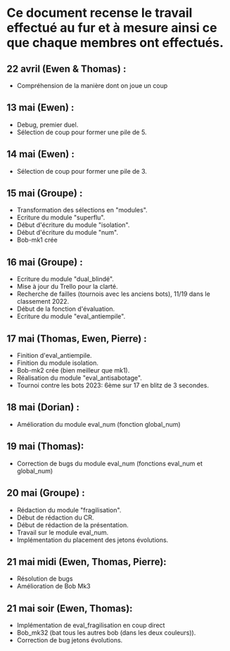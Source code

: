 # Ce document recense le travail effectué au fur et à mesure ainsi ce que chaque membres ont effectués.

## 22 avril (Ewen & Thomas) : 
- Compréhension de la manière dont on joue un coup

## 13 mai (Ewen) : 
- Debug, premier duel.
- Sélection de coup pour former une pile de 5.

## 14 mai (Ewen) :
- Sélection de coup pour former une pile de 3.

## 15 mai (Groupe) : 
- Transformation des sélections en "modules".
- Ecriture du module "superflu".
- Début d'écriture du module "isolation".
- Début d'écriture du module "num".
- Bob-mk1 crée

## 16 mai (Groupe) :
- Ecriture du module "dual_blindé".
- Mise à jour du Trello pour la clarté.
- Recherche de failles (tournois avec les anciens bots), 11/19 dans le classement 2022.
- Début de la fonction d'évaluation.
- Ecriture du module "eval_antiempile".

## 17 mai (Thomas, Ewen, Pierre) :
- Finition d'eval_antiempile.
- Finition du module isolation.
- Bob-mk2 crée (bien meilleur que mk1).
- Réalisation du module "eval_antisabotage".
- Tournoi contre les bots 2023: 6ème sur 17 en blitz de 3 secondes.

## 18 mai (Dorian) :
- Amélioration du module eval_num (fonction global_num)

## 19 mai (Thomas):
- Correction de bugs du module eval_num (fonctions eval_num et global_num)

## 20 mai (Groupe) :
- Rédaction du module "fragilisation".
- Début de rédaction du CR.
- Début de rédaction de la présentation.
- Travail sur le module eval_num.
- Implémentation du placement des jetons évolutions.

## 21 mai midi (Ewen, Thomas, Pierre):
- Résolution de bugs
- Amélioration de Bob Mk3


## 21 mai soir (Ewen, Thomas):
- Implémentation de eval_fragilisation en coup direct
- Bob_mk32 (bat tous les autres bob (dans les deux couleurs)).
- Correction de bug jetons évolutions.